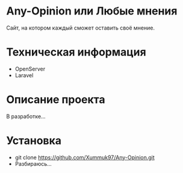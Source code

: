 # Any-Opinion или Любые мнения
Сайт, на котором каждый сможет оставить своё мнение.

# Техническая информация
- OpenServer 
- Laravel

# Описание проекта
В разработке...

# Установка
- git clone https://github.com/Xummuk97/Any-Opinion.git
- Разбираюсь...
